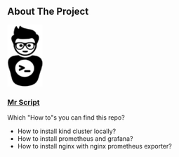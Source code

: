 <!-- ABOUT THE PROJECT -->
## About The Project

<div align="left">
  <a href="https://mr-script.com">
    <img src="images/logo.png" alt="Logo" width="80" height="140">
  </a>

  <h3 align="left"><a href="https://mr-script.com">Mr Script</a></h3>
</div>

Which "How to"s you can find this repo?
* How to install kind cluster locally?
* How to install prometheus and grafana?
* How to install nginx with nginx prometheus exporter?
